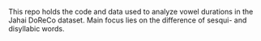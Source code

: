This repo holds the code and data used to analyze vowel durations in the Jahai DoReCo dataset. Main focus lies on the difference of sesqui- and disyllabic words.
